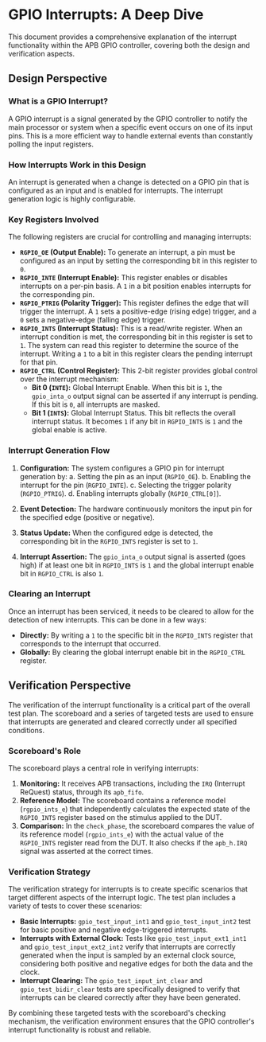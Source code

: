# GPIO Interrupts: A Deep Dive

This document provides a comprehensive explanation of the interrupt functionality within the APB GPIO controller, covering both the design and verification aspects.

## Design Perspective

### What is a GPIO Interrupt?

A GPIO interrupt is a signal generated by the GPIO controller to notify the main processor or system when a specific event occurs on one of its input pins. This is a more efficient way to handle external events than constantly polling the input registers.

### How Interrupts Work in this Design

An interrupt is generated when a change is detected on a GPIO pin that is configured as an input and is enabled for interrupts. The interrupt generation logic is highly configurable.

### Key Registers Involved

The following registers are crucial for controlling and managing interrupts:

*   **`RGPIO_OE` (Output Enable):** To generate an interrupt, a pin must be configured as an input by setting the corresponding bit in this register to `0`.
*   **`RGPIO_INTE` (Interrupt Enable):** This register enables or disables interrupts on a per-pin basis. A `1` in a bit position enables interrupts for the corresponding pin.
*   **`RGPIO_PTRIG` (Polarity Trigger):** This register defines the edge that will trigger the interrupt. A `1` sets a positive-edge (rising edge) trigger, and a `0` sets a negative-edge (falling edge) trigger.
*   **`RGPIO_INTS` (Interrupt Status):** This is a read/write register. When an interrupt condition is met, the corresponding bit in this register is set to `1`. The system can read this register to determine the source of the interrupt. Writing a `1` to a bit in this register clears the pending interrupt for that pin.
*   **`RGPIO_CTRL` (Control Register):** This 2-bit register provides global control over the interrupt mechanism:
    *   **Bit 0 (`INTE`):** Global Interrupt Enable. When this bit is `1`, the `gpio_inta_o` output signal can be asserted if any interrupt is pending. If this bit is `0`, all interrupts are masked.
    *   **Bit 1 (`INTS`):** Global Interrupt Status. This bit reflects the overall interrupt status. It becomes `1` if any bit in `RGPIO_INTS` is `1` and the global enable is active.

### Interrupt Generation Flow

1.  **Configuration:** The system configures a GPIO pin for interrupt generation by:
    a.  Setting the pin as an input (`RGPIO_OE`).
    b.  Enabling the interrupt for the pin (`RGPIO_INTE`).
    c.  Selecting the trigger polarity (`RGPIO_PTRIG`).
    d.  Enabling interrupts globally (`RGPIO_CTRL[0]`).

2.  **Event Detection:** The hardware continuously monitors the input pin for the specified edge (positive or negative).

3.  **Status Update:** When the configured edge is detected, the corresponding bit in the `RGPIO_INTS` register is set to `1`.

4.  **Interrupt Assertion:** The `gpio_inta_o` output signal is asserted (goes high) if at least one bit in `RGPIO_INTS` is `1` and the global interrupt enable bit in `RGPIO_CTRL` is also `1`.

### Clearing an Interrupt

Once an interrupt has been serviced, it needs to be cleared to allow for the detection of new interrupts. This can be done in a few ways:

*   **Directly:** By writing a `1` to the specific bit in the `RGPIO_INTS` register that corresponds to the interrupt that occurred.
*   **Globally:** By clearing the global interrupt enable bit in the `RGPIO_CTRL` register.

## Verification Perspective

The verification of the interrupt functionality is a critical part of the overall test plan. The scoreboard and a series of targeted tests are used to ensure that interrupts are generated and cleared correctly under all specified conditions.

### Scoreboard's Role

The scoreboard plays a central role in verifying interrupts:

1.  **Monitoring:** It receives APB transactions, including the `IRQ` (Interrupt ReQuest) status, through its `apb_fifo`.
2.  **Reference Model:** The scoreboard contains a reference model (`rgpio_ints_e`) that independently calculates the expected state of the `RGPIO_INTS` register based on the stimulus applied to the DUT.
3.  **Comparison:** In the `check_phase`, the scoreboard compares the value of its reference model (`rgpio_ints_e`) with the actual value of the `RGPIO_INTS` register read from the DUT. It also checks if the `apb_h.IRQ` signal was asserted at the correct times.

### Verification Strategy

The verification strategy for interrupts is to create specific scenarios that target different aspects of the interrupt logic. The test plan includes a variety of tests to cover these scenarios:

*   **Basic Interrupts:** `gpio_test_input_int1` and `gpio_test_input_int2` test for basic positive and negative edge-triggered interrupts.
*   **Interrupts with External Clock:** Tests like `gpio_test_input_ext1_int1` and `gpio_test_input_ext2_int2` verify that interrupts are correctly generated when the input is sampled by an external clock source, considering both positive and negative edges for both the data and the clock.
*   **Interrupt Clearing:** The `gpio_test_input_int_clear` and `gpio_test_bidir_clear` tests are specifically designed to verify that interrupts can be cleared correctly after they have been generated.

By combining these targeted tests with the scoreboard's checking mechanism, the verification environment ensures that the GPIO controller's interrupt functionality is robust and reliable.